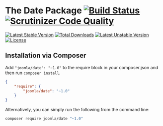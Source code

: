 # The Date Package [![Build Status](https://travis-ci.org/joomla-framework/date.png?branch=master)](https://travis-ci.org/joomla-framework/date) [![Scrutinizer Code Quality](https://scrutinizer-ci.com/g/joomla-framework/date/badges/quality-score.png?b=master)](https://scrutinizer-ci.com/g/joomla-framework/date/?branch=master)

[![Latest Stable Version](https://poser.pugx.org/joomla/date/v/stable)](https://packagist.org/packages/joomla/date)
[![Total Downloads](https://poser.pugx.org/joomla/date/downloads)](https://packagist.org/packages/joomla/date)
[![Latest Unstable Version](https://poser.pugx.org/joomla/date/v/unstable)](https://packagist.org/packages/joomla/date)
[![License](https://poser.pugx.org/joomla/date/license)](https://packagist.org/packages/joomla/date)

## Installation via Composer

Add `"joomla/date": "~1.0"` to the require block in your composer.json and then run `composer install`.

```json
{
	"require": {
		"joomla/date": "~1.0"
	}
}
```

Alternatively, you can simply run the following from the command line:

```sh
composer require joomla/date "~1.0"
```
